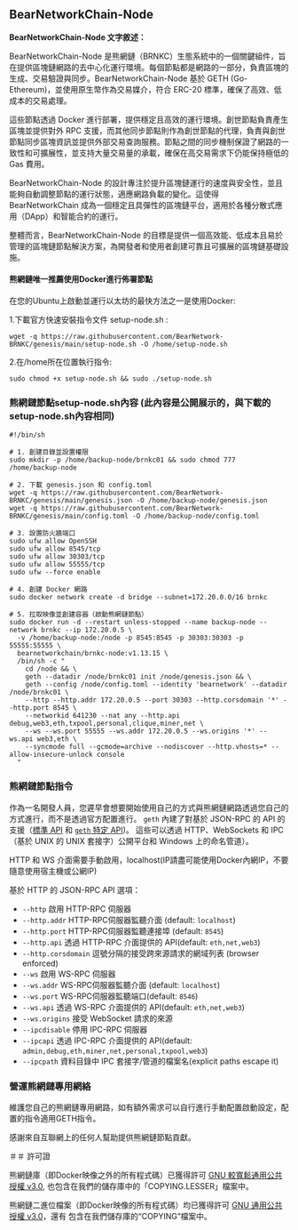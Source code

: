 ## BearNetworkChain-Node

**BearNetworkChain-Node 文字敘述：**

BearNetworkChain-Node 是熊網鏈（BRNKC）生態系統中的一個關鍵組件，旨在提供區塊鏈網路的去中心化運行環境。每個節點都是網路的一部分，負責區塊的生成、交易驗證與同步。BearNetworkChain-Node 基於 GETH (Go-Ethereum)，並使用原生幣作為交易媒介，符合 ERC-20 標準，確保了高效、低成本的交易處理。

這些節點透過 Docker 進行部署，提供穩定且高效的運行環境。創世節點負責產生區塊並提供對外 RPC 支援，而其他同步節點則作為創世節點的代理，負責與創世節點同步區塊資訊並提供外部交易查詢服務。節點之間的同步機制保證了網路的一致性和可擴展性，並支持大量交易量的承載，確保在高交易需求下仍能保持極低的 Gas 費用。

BearNetworkChain-Node 的設計專注於提升區塊鏈運行的速度與安全性，並且能夠自動調整節點的運行狀態，適應網路負載的變化。這使得 BearNetworkChain 成為一個穩定且具彈性的區塊鏈平台，適用於各種分散式應用（DApp）和智能合約的運行。

整體而言，BearNetworkChain-Node 的目標是提供一個高效能、低成本且易於管理的區塊鏈節點解決方案，為開發者和使用者創建可靠且可擴展的區塊鏈基礎設施。

#### 熊網鏈唯一推薦使用Docker進行佈署節點

在您的Ubuntu上啟動並運行以太坊的最快方法之一是使用Docker:

1.下載官方快速安裝指令文件 setup-node.sh : 

```shell
wget -q https://raw.githubusercontent.com/BearNetwork-BRNKC/genesis/main/setup-node.sh -O /home/setup-node.sh
```

2.在/home所在位置執行指令:
```shell
sudo chmod +x setup-node.sh && sudo ./setup-node.sh
```

### 熊網鏈節點setup-node.sh內容 (此內容是公開展示的，與下載的setup-node.sh內容相同)
```shell
#!/bin/sh

# 1. 創建目錄並設置權限
sudo mkdir -p /home/backup-node/brnkc01 && sudo chmod 777 /home/backup-node

# 2. 下載 genesis.json 和 config.toml
wget -q https://raw.githubusercontent.com/BearNetwork-BRNKC/genesis/main/genesis.json -O /home/backup-node/genesis.json
wget -q https://raw.githubusercontent.com/BearNetwork-BRNKC/genesis/main/config.toml -O /home/backup-node/config.toml

# 3. 設置防火牆端口
sudo ufw allow OpenSSH
sudo ufw allow 8545/tcp
sudo ufw allow 30303/tcp
sudo ufw allow 55555/tcp
sudo ufw --force enable

# 4. 創建 Docker 網路
sudo docker network create -d bridge --subnet=172.20.0.0/16 brnkc

# 5. 拉取映像並創建容器（啟動熊網鏈節點）
sudo docker run -d --restart unless-stopped --name backup-node --network brnkc --ip 172.20.0.5 \
  -v /home/backup-node:/node -p 8545:8545 -p 30303:30303 -p 55555:55555 \
  bearnetworkchain/brnkc-node:v1.13.15 \
  /bin/sh -c "
    cd /node && \
    geth --datadir /node/brnkc01 init /node/genesis.json && \
    geth --config /node/config.toml --identity 'bearnetwork' --datadir /node/brnkc01 \
    --http --http.addr 172.20.0.5 --port 30303 --http.corsdomain '*' --http.port 8545 \
    --networkid 641230 --nat any --http.api debug,web3,eth,txpool,personal,clique,miner,net \
    --ws --ws.port 55555 --ws.addr 172.20.0.5 --ws.origins '*' --ws.api web3,eth \
    --syncmode full --gcmode=archive --nodiscover --http.vhosts=* --allow-insecure-unlock console
  "

```

### 熊網鏈節點指令

作為一名開發人員，您遲早會想要開始使用自己的方式與熊網鏈網路透過您自己的方式進行，而不是透過官方配置進行。
`geth` 內建了對基於 JSON-RPC 的 API 的支援（[標準 API](https://ethereum.github.io/execution-apis/api-documentation/)
和 [`geth` 特定 API](https://geth.ethereum.org/docs/interacting-with-geth/rpc))。
這些可以透過 HTTP、WebSockets 和 IPC（基於 UNIX 的 UNIX 套接字）公開平台和 Windows 上的命名管道）。

HTTP 和 WS 介面需要手動啟用，localhost(IP請盡可能使用Docker內網IP，不要隨意使用宿主機或公網IP)

基於 HTTP 的 JSON-RPC API 選項：

  * `--http` 啟用 HTTP-RPC 伺服器
  * `--http.addr` HTTP-RPC伺服器監聽介面 (default: `localhost`)
  * `--http.port` HTTP-RPC伺服器監聽連接埠 (default: `8545`)
  * `--http.api` 透過 HTTP-RPC 介面提供的 API(default: `eth,net,web3`)
  * `--http.corsdomain` 逗號分隔的接受跨來源請求的網域列表 (browser enforced)
  * `--ws` 啟用 WS-RPC 伺服器
  * `--ws.addr` WS-RPC伺服器監聽介面 (default: `localhost`)
  * `--ws.port` WS-RPC伺服器監聽端口(default: `8546`)
  * `--ws.api` 透過 WS-RPC 介面提供的 API(default: `eth,net,web3`)
  * `--ws.origins` 接受 WebSocket 請求的來源
  * `--ipcdisable` 停用 IPC-RPC 伺服器
  * `--ipcapi` 透過 IPC-RPC 介面提供的 API(default: `admin,debug,eth,miner,net,personal,txpool,web3`)
  * `--ipcpath` 資料目錄中 IPC 套接字/管道的檔案名(explicit paths escape it)

### 營運熊網鏈專用網絡

維護您自己的熊網鏈專用網路，如有額外需求可以自行進行手動配置啟動設定，配置的指令適用GETH指令。

感謝來自互聯網上的任何人幫助提供熊網鏈節點貢獻。


＃＃ 許可證

熊網鏈庫（即Docker映像之外的所有程式碼）已獲得許可
[GNU 較寬鬆通用公共授權 v3.0](https://www.gnu.org/licenses/lgpl-3.0.en.html),
也包含在我們的儲存庫中的「COPYING.LESSER」檔案中。

熊網鏈二進位檔案（即Docker映像的所有程式碼）均已獲得許可
[GNU 通用公共授權 v3.0](https://www.gnu.org/licenses/gpl-3.0.en.html)，還有
包含在我們儲存庫的“COPYING”檔案中。
